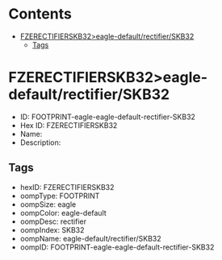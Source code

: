 



Contents
========

* [FZERECTIFIERSKB32>eagle-default/rectifier/SKB32](#fzerectifierskb32eagle-defaultrectifierskb32)
	* [Tags](#tags)

# FZERECTIFIERSKB32>eagle-default/rectifier/SKB32

- ID: FOOTPRINT-eagle-eagle-default-rectifier-SKB32
- Hex ID: FZERECTIFIERSKB32
- Name: 
- Description: 

## Tags

- hexID: FZERECTIFIERSKB32
- oompType: FOOTPRINT
- oompSize: eagle
- oompColor: eagle-default
- oompDesc: rectifier
- oompIndex: SKB32
- oompName: eagle-default/rectifier/SKB32
- oompID: FOOTPRINT-eagle-eagle-default-rectifier-SKB32
